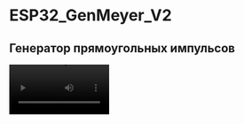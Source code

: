 # ESP32_GenMeyer_V2

## Генератор прямоугольных импульсов 

<video src='https://youtu.be/v1-2inDQ2vc?si=-dtcwDlkURaXgkCo' width=180/>


[![Watch the video](https://img.youtube.com/vi/KOIzjZbWaPE/maxresdefault.jpg)](https://youtu.be/KOIzjZbWaPE)

